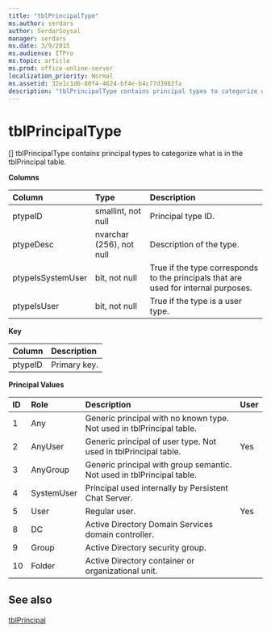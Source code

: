 ```yaml
---
title: "tblPrincipalType"
ms.author: serdars
author: SerdarSoysal
manager: serdars
ms.date: 3/9/2015
ms.audience: ITPro
ms.topic: article
ms.prod: office-online-server
localization_priority: Normal
ms.assetid: 32e1c1d6-80f4-4624-bf4e-b4c77d3982fa
description: "tblPrincipalType contains principal types to categorize what is in the tblPrincipal table."
---
```


# tblPrincipalType
[]
tblPrincipalType contains principal types to categorize what is in the tblPrincipal table.
  
**Columns**

|**Column**|**Type**|**Description**|
|:-----|:-----|:-----|
|ptypeID  <br/> |smallint, not null  <br/> |Principal type ID.  <br/> |
|ptypeDesc  <br/> |nvarchar (256), not null  <br/> |Description of the type.  <br/> |
|ptypeIsSystemUser  <br/> |bit, not null  <br/> |True if the type corresponds to the principals that are used for internal purposes.  <br/> |
|ptypeIsUser  <br/> |bit, not null  <br/> |True if the type is a user type.  <br/> |
   
**Key**

|**Column**|**Description**|
|:-----|:-----|
|ptypeID  <br/> |Primary key.  <br/> |
   
**Principal Values**

|**ID**|**Role**|**Description**|**User**|
|:-----|:-----|:-----|:-----|
|1  <br/> |Any  <br/> |Generic principal with no known type. Not used in tblPrincipal table.  <br/> ||
|2  <br/> |AnyUser  <br/> |Generic principal of user type. Not used in tblPrincipal table.  <br/> |Yes  <br/> |
|3  <br/> |AnyGroup  <br/> |Generic principal with group semantic. Not used in tblPrincipal table.  <br/> ||
|4  <br/> |SystemUser  <br/> |Principal used internally by Persistent Chat Server.  <br/> ||
|5  <br/> |User  <br/> |Regular user.  <br/> |Yes  <br/> |
|8  <br/> |DC  <br/> |Active Directory Domain Services domain controller.  <br/> ||
|9  <br/> |Group  <br/> |Active Directory security group.  <br/> ||
|10  <br/> |Folder  <br/> |Active Directory container or organizational unit.  <br/> ||
   
## See also

#### 

[tblPrincipal](tblprincipal.md)


